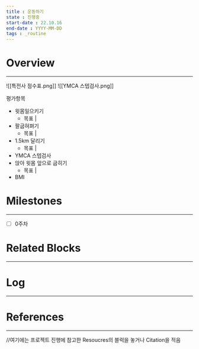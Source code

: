 ```yaml
---
title : 운동하기
state : 진행중
start-date : 22.10.16
end-date : YYYY-MM-DD
tags : _routine
---
```

# Overview
---

![[특전사 점수표.png]]
![[YMCA 스텝검사.png]]

평가항목
- 윗몸일으키기
	- 목표 |
- 팔굽혀펴기
	- 목표 |
- 1.5km 달리기
	- 목표 |
- YMCA 스텝검사
- 앉아 윗몸 앞으로 굽히기
	- 목표 |
- BMI

# Milestones
---
- [ ] 0주차


# Related Blocks
---

# Log
---

# References
---
//여기에는 프로젝트 진행에 참고한 Resoucres의 블럭을 놓거나 Citation을 적음
